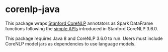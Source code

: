 # corenlp-java

This package wraps [Stanford CoreNLP](http://stanfordnlp.github.io/CoreNLP/) annotators as Spark
DataFrame functions following the [simple APIs](http://stanfordnlp.github.io/CoreNLP/simple.html)
introduced in Stanford CoreNLP 3.6.0.

This package requires Java 8 and CoreNLP 3.6.0 to run.
Users must include CoreNLP model jars as dependencies to use language models.

